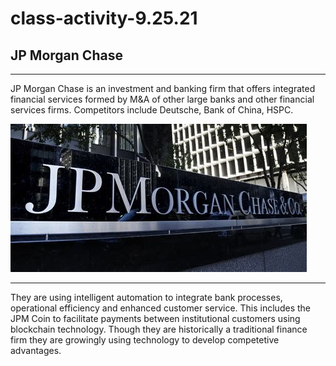 # class-activity-9.25.21

## JP Morgan Chase

---


JP Morgan Chase is an investment and banking firm that offers integrated financial services formed by M&A of other large banks and other financial services firms. Competitors include Deutsche, Bank of China, HSPC.

![JPMorgan](jpmorgan.jpg)

---

They are using intelligent automation to integrate bank processes, operational efficiency and enhanced customer service.
This includes the JPM Coin to facilitate payments between institutional customers using blockchain technology. Though they are historically a traditional finance firm they are growingly using technology to develop competetive advantages. 